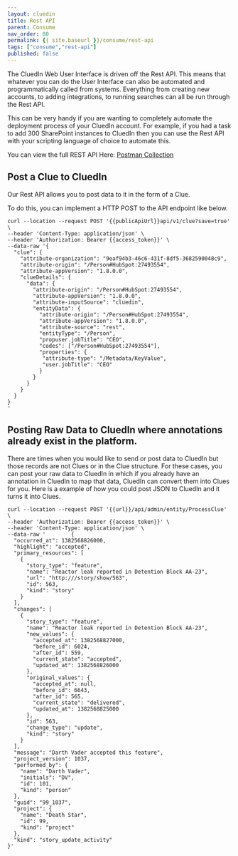 ```yaml
---
layout: cluedin
title: Rest API
parent: Consume
nav_order: 80
permalink: {{ site.baseurl }}/consume/rest-api
tags: ["consume","rest-api"]
published: false
---
```


The CluedIn Web User Interface is driven off the Rest API. This means that whatever you can do the User Interface can also be automated and programmatically called from systems. Everything from creating new accounts, to adding integrations, to running searches can all be run through the Rest API. 

This can be very handy if you are wanting to completely automate the deployment process of your CluedIn account. For example, if you had a task to add 300 SharePoint instances to CluedIn then you can use the Rest API with your scripting language of choice to automate this. 

You can view the full REST API Here: [Postman Collection](https://documenter.getpostman.com/view/26504/RVu8io2g)

## Post a Clue to CluedIn

Our Rest API allows you to post data to it in the form of a Clue. 

To do this, you can implement a HTTP POST to the API endpoint like below.

```
curl --location --request POST '{{publicApiUrl}}api/v1/clue?save=true' \
--header 'Content-Type: application/json' \
--header 'Authorization: Bearer {{access_token}}' \
--data-raw '{
  "clue": {
    "attribute-organization": "9eaf94b3-46c6-431f-8df5-3682590048c9",
    "attribute-origin": "/Person#HubSpot:27493554",
    "attribute-appVersion": "1.8.0.0",
    "clueDetails": {
      "data": {
        "attribute-origin": "/Person#HubSpot:27493554",
        "attribute-appVersion": "1.8.0.0",
        "attribute-inputSource": "cluedin",
        "entityData": {
          "attribute-origin": "/Person#HubSpot:27493554",
          "attribute-appVersion": "1.8.0.0",
          "attribute-source": "rest",
          "entityType": "/Person",
	      "propuser.jobTitle": "CEO",
          "codes": ["/Person#HubSpot:27493554"],
          "properties": {
           "attribute-type": "/Metadata/KeyValue",
           "user.jobTitle": "CEO"
          }
        }
      }
    }
  }
}
'
```

## Posting Raw Data to CluedIn where annotations already exist in the platform. 

There are times when you would like to send or post data to CluedIn but those records are not Clues or in the Clue structure. For these cases, you can post your raw data to CluedIn in which if you already have an annotation in CluedIn to map that data, CluedIn can convert them into Clues for you. Here is a example of how you could post JSON to CluedIn and it turns it into Clues.

```
curl --location --request POST '{{url}}/api/admin/entity/ProcessClue' \
--header 'Authorization: Bearer {{access_token}}' \
--header 'Content-Type: application/json' \
--data-raw '        {
  "occurred_at": 1382568826000,
  "highlight": "accepted",
  "primary_resources": [
    {
      "story_type": "feature",
      "name": "Reactor leak reported in Detention Block AA-23",
      "url": "http:///story/show/563",
      "id": 563,
      "kind": "story"
    }
  ],
  "changes": [
    {
      "story_type": "feature",
      "name": "Reactor leak reported in Detention Block AA-23",
      "new_values": {
        "accepted_at": 1382568827000,
        "before_id": 6024,
        "after_id": 559,
        "current_state": "accepted",
        "updated_at": 1382568826000
      },
      "original_values": {
        "accepted_at": null,
        "before_id": 6643,
        "after_id": 565,
        "current_state": "delivered",
        "updated_at": 1382568825000
      },
      "id": 563,
      "change_type": "update",
      "kind": "story"
    }
  ],
  "message": "Darth Vader accepted this feature",
  "project_version": 1037,
  "performed_by": {
    "name": "Darth Vader",
    "initials": "DV",
    "id": 101,
    "kind": "person"
  },
  "guid": "99_1037",
  "project": {
    "name": "Death Star",
    "id": 99,
    "kind": "project"
  },
  "kind": "story_update_activity"
}'
```